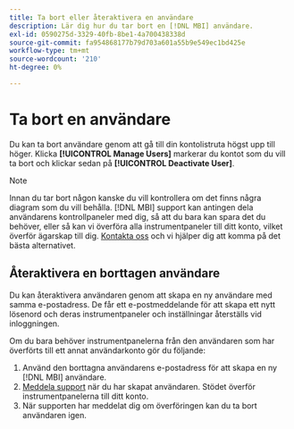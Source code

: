 ```yaml
---
title: Ta bort eller återaktivera en användare
description: Lär dig hur du tar bort en [!DNL MBI] användare.
exl-id: 0590275d-3329-40fb-8be1-4a700438338d
source-git-commit: fa954868177b79d703a601a55b9e549ec1bd425e
workflow-type: tm+mt
source-wordcount: '210'
ht-degree: 0%

---
```


# Ta bort en användare

Du kan ta bort användare genom att gå till din kontolistruta högst upp till höger. Klicka **[!UICONTROL Manage Users]** markerar du kontot som du vill ta bort och klickar sedan på **[!UICONTROL Deactivate User]**.

>[!NOTE]
>
>Innan du tar bort någon kanske du vill kontrollera om det finns några diagram som du vill behålla. [!DNL MBI] support kan antingen dela användarens kontrollpaneler med dig, så att du bara kan spara det du behöver, eller så kan vi överföra alla instrumentpaneler till ditt konto, vilket överför ägarskap till dig. [Kontakta oss](../../guide-overview.md) och vi hjälper dig att komma på det bästa alternativet.

## Återaktivera en borttagen användare

Du kan återaktivera användaren genom att skapa en ny användare med samma e-postadress. De får ett e-postmeddelande för att skapa ett nytt lösenord och deras instrumentpaneler och inställningar återställs vid inloggningen.

Om du bara behöver instrumentpanelerna från den användaren som har överförts till ett annat användarkonto gör du följande:

1. Använd den borttagna användarens e-postadress för att skapa en ny [!DNL MBI] användare.
1. [Meddela support](https://experienceleague.adobe.com/docs/commerce-knowledge-base/kb/troubleshooting/miscellaneous/mbi-service-policies.html?lang=en) när du har skapat användaren. Stödet överför instrumentpanelerna till ditt konto.
1. När supporten har meddelat dig om överföringen kan du ta bort användaren igen.
